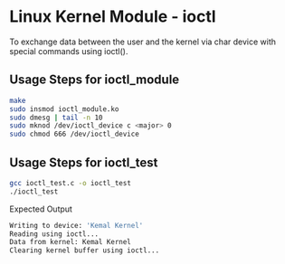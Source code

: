 # Linux Kernel Module - ioctl

To exchange data between the user and the kernel via char device with special commands using ioctl().


## Usage Steps for ioctl_module
```bash
make
sudo insmod ioctl_module.ko
sudo dmesg | tail -n 10
sudo mknod /dev/ioctl_device c <major> 0
sudo chmod 666 /dev/ioctl_device
```

## Usage Steps for ioctl_test
```bash
gcc ioctl_test.c -o ioctl_test
./ioctl_test
```

Expected Output
```bash
Writing to device: 'Kemal Kernel'
Reading using ioctl...
Data from kernel: Kemal Kernel
Clearing kernel buffer using ioctl...
```
